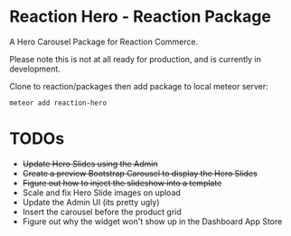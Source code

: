# Reaction Hero - Reaction Package

A Hero Carousel Package for Reaction Commerce.

Please note this is not at all ready for production, and is currently in development.

Clone to reaction/packages then add package to local meteor server:

	meteor add reaction-hero


# TODOs

* <strike>Update Hero Slides using the Admin</strike>
* <strike>Create a preview Bootstrap Carousel to display the Hero Slides</strike>
* <strike>Figure out how to inject the slideshow into a template</strike>
* Scale and fix Hero Slide images on upload
* Update the Admin UI (its pretty ugly)
* Insert the carousel before the product grid
* Figure out why the widget won't show up in the Dashboard App Store